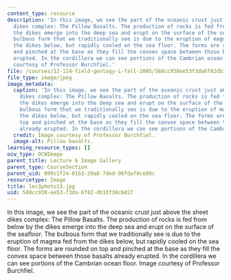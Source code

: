 ```yaml
---
content_type: resource
description: 'In this image, we see the part of the oceanic crust just above the sheet
  dikes complex: The Pillow Basalts. The production of rocks is fed from below by
  the dikes emerge into the deep sea and erupt on the surface of the seafloor. The
  bulbous form that we traditionally see is due to the eruption of magma fed from
  the dikes below, but rapidly cooled on the sea floor. The forms are rounded on top
  and pinched at the base as they fill the convex space between those basalts already
  erupted. In the cordillera we can see portions of the Cambrian ocean floor. Image
  courtesy of Professor Burchfiel.'
file: /courses/12-114-field-geology-i-fall-2005/588cc938ee53f3da6f82db33f38c6d27_lec3photo13.jpg
file_type: image/jpeg
image_metadata:
  caption: 'In this image, we see the part of the oceanic crust just above the sheet
    dikes complex: The Pillow Basalts. The production of rocks is fed from below by
    the dikes emerge into the deep sea and erupt on the surface of the seafloor. The
    bulbous form that we traditionally see is due to the eruption of magma fed from
    the dikes below, but rapidly cooled on the sea floor. The forms are rounded on
    top and pinched at the base as they fill the convex space between those basalts
    already erupted. In the cordillera we can see portions of the Cambrian ocean floor.'
  credit: Image courtesy of Professor Burchfiel.
  image-alt: Pillow basalts.
learning_resource_types: []
ocw_type: OCWImage
parent_title: Lecture 6 Image Gallery
parent_type: CourseSection
parent_uid: 099c1f24-01b3-29a8-7ded-96fdaf0ce89c
resourcetype: Image
title: lec3photo13.jpg
uid: 588cc938-ee53-f3da-6f82-db33f38c6d27
---
```

In this image, we see the part of the oceanic crust just above the sheet dikes complex: The Pillow Basalts. The production of rocks is fed from below by the dikes emerge into the deep sea and erupt on the surface of the seafloor. The bulbous form that we traditionally see is due to the eruption of magma fed from the dikes below, but rapidly cooled on the sea floor. The forms are rounded on top and pinched at the base as they fill the convex space between those basalts already erupted. In the cordillera we can see portions of the Cambrian ocean floor. Image courtesy of Professor Burchfiel.

